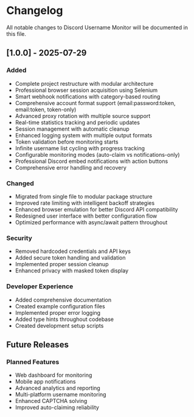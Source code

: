 # Changelog

All notable changes to Discord Username Monitor will be documented in this file.

## [1.0.0] - 2025-07-29

### Added
- Complete project restructure with modular architecture
- Professional browser session acquisition using Selenium
- Smart webhook notifications with category-based routing
- Comprehensive account format support (email:password:token, email:token, token-only)
- Advanced proxy rotation with multiple source support
- Real-time statistics tracking and periodic updates
- Session management with automatic cleanup
- Enhanced logging system with multiple output formats
- Token validation before monitoring starts
- Infinite username list cycling with progress tracking
- Configurable monitoring modes (auto-claim vs notifications-only)
- Professional Discord embed notifications with action buttons
- Comprehensive error handling and recovery

### Changed
- Migrated from single file to modular package structure
- Improved rate limiting with intelligent backoff strategies
- Enhanced browser emulation for better Discord API compatibility
- Redesigned user interface with better configuration flow
- Optimized performance with async/await pattern throughout

### Security
- Removed hardcoded credentials and API keys
- Added secure token handling and validation
- Implemented proper session cleanup
- Enhanced privacy with masked token display

### Developer Experience
- Added comprehensive documentation
- Created example configuration files
- Implemented proper error logging
- Added type hints throughout codebase
- Created development setup scripts

## Future Releases

### Planned Features
- Web dashboard for monitoring
- Mobile app notifications
- Advanced analytics and reporting
- Multi-platform username monitoring
- Enhanced CAPTCHA solving
- Improved auto-claiming reliability